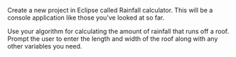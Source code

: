 Create a new project in Eclipse called Rainfall calculator. This will be a console application like those you've looked at so far.

Use your algorithm for calculating the amount of rainfall that runs off a roof. Prompt the user to enter the length and width of the roof along with any other variables you need.

 
